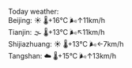 Today weather:  
Beijing: ☀️   🌡️+16°C 🌬️↑11km/h  
Tianjin: 🌫  🌡️+13°C 🌬️↖11km/h  
Shijiazhuang: ☀️   🌡️+13°C 🌬️←7km/h  
Tangshan: ☁️   🌡️+15°C 🌬️↑13km/h  
